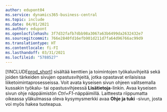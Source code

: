 ```yaml
---
author: edupont04
ms.service: dynamics365-business-central
ms.topic: include
ms.date: 04/01/2021
ms.author: edupont
ms.openlocfilehash: 3f7d32fafb7dbb98a3067a63b6499da2632432e7
ms.sourcegitcommit: 766e2840fd16efb901d211d7fa64d96766ac99d9
ms.translationtype: HT
ms.contentlocale: fi-FI
ms.lasthandoff: 03/31/2021
ms.locfileid: "5788527"
---
```

[!INCLUDE[prod_short](prod_short.md)] sisältää kenttien ja toimintojen työkaluvihjeitä sekä joiden tärkeiden sivujen opastusvihjeitä, jotka opastavat erilaisissa liiketoimintaprosesseissa. Voit avata kyseisen sivun ohjeen valitsemalla kussakin työkalu- tai opastusvihjeessä **Lisätietoja**-linkin. Avaa kyseisen sivun ohje näppäimistön *Ctrl+F1*-näppäimillä. Laitteesta riippumatta oikeassa yläkulmassa oleva kysymysmerkki avaa **Ohje ja tuki** -sivun, josta voi myös hakea tuoteapua.  
